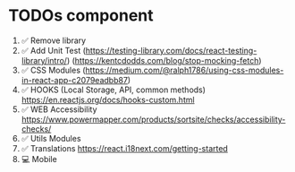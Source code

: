 # TODOs <Range /> component

1. ✅ Remove library
2. ✅ Add Unit Test 
   (https://testing-library.com/docs/react-testing-library/intro/)
   (https://kentcdodds.com/blog/stop-mocking-fetch)
3. ✅ CSS Modules 
   (https://medium.com/@ralph1786/using-css-modules-in-react-app-c2079eadbb87)
4. ✅ HOOKS (Local Storage, API, common methods)
   https://en.reactjs.org/docs/hooks-custom.html
5. ✅ WEB Accessibility
   https://www.powermapper.com/products/sortsite/checks/accessibility-checks/
6. ✅ Utils Modules
7. ✅ Translations
   https://react.i18next.com/getting-started
8. 💻 Mobile

